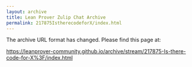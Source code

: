 ```yaml
---
layout: archive
title: Lean Prover Zulip Chat Archive
permalink: 217875IstherecodeforX/index.html
---
```


The archive URL format has changed. Please find this page at:

<https://leanprover-community.github.io/archive/stream/217875-Is-there-code-for-X%3F/index.html>